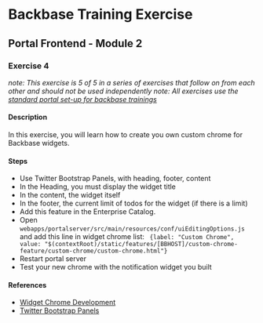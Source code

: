 # Backbase Training Exercise

## Portal Frontend - Module 2

### Exercise 4

_note: This exercise is 5 of 5 in a series of exercises that follow on from each other and should not be used independently_
_note: All exercises use the [standard portal set-up for backbase trainings](https://my.backbase.com/resources/how-to-guides/getting-your-first-launchpad-based-portal-set-up/)_

#### Description

In this exercise, you will learn how to create you own custom chrome for Backbase widgets.

#### Steps

 - Use Twitter Bootstrap Panels, with heading, footer, content
 - In the Heading, you must display the widget title
 - In the content, the widget itself
 - In the footer, the current limit of todos for the widget (if there is a limit)
 - Add this feature in the Enterprise Catalog.
 - Open `webapps/portalserver/src/main/resources/conf/uiEditingOptions.js` and add this line in widget chrome list: `
 {label: "Custom Chrome", value: "$(contextRoot)/static/features/[BBHOST]/custom-chrome-feature/custom-chrome/custom-chrome.html"}`
 - Restart portal server
 - Test your new chrome with the notification widget you built

#### References

 - [Widget Chrome Development](https://my.backbase.com/docs/product-documentation/documentation/portal/5.6.1/widgets_chrome.html)
 - [Twitter Bootstrap Panels](http://getbootstrap.com/components/#panels)
 
 
